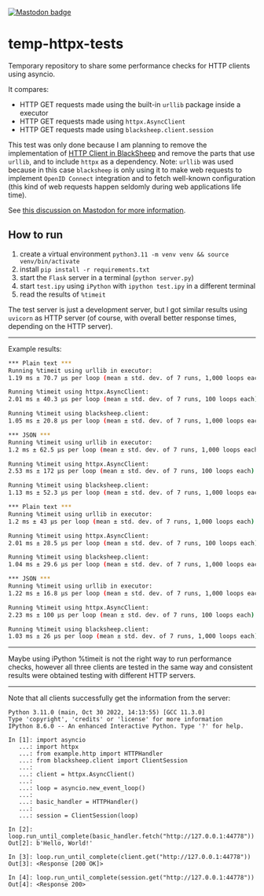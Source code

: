 [![Mastodon badge](https://img.shields.io/badge/Mastodon-Toot-purple?logo=mastodon&&labelColor=450657)](https://masto.ai/@robertoprevato/109401142597221543)

# temp-httpx-tests

Temporary repository to share some performance checks for HTTP clients using
asyncio.

It compares:

- HTTP GET requests made using the built-in `urllib` package inside a executor
- HTTP GET requests made using `httpx.AsyncClient`
- HTTP GET requests made using `blacksheep.client.session`

This test was only done because I am planning to remove the implementation of
[HTTP Client in BlackSheep](https://www.neoteroi.dev/blacksheep/#timeline) and
remove the parts that use `urllib`, and to include `httpx` as a dependency.
Note: `urllib` was used because in this case `blacksheep` is only using it to
make web requests to implement `OpenID Connect` integration and to fetch
well-known configuration (this kind of web requests happen seldomly during web
applications life time).

See [this discussion on Mastodon for more information](https://masto.ai/@robertoprevato/109401142597221543).

## How to run

1. create a virtual environment `python3.11 -m venv venv && source venv/bin/activate`
2. install `pip install -r requirements.txt`
3. start the `Flask` server in a terminal (`python server.py`)
4. start `test.ipy` using `iPython` with `ipython test.ipy` in a different terminal
5. read the results of `%timeit`

The test server is just a development server, but I got similar results using
`uvicorn` as HTTP server (of course, with overall better response times,
depending on the HTTP server).

---

Example results:

```bash
*** Plain text ***
Running %timeit using urllib in executor:
1.19 ms ± 70.7 µs per loop (mean ± std. dev. of 7 runs, 1,000 loops each)

Running %timeit using httpx.AsyncClient:
2.01 ms ± 40.3 µs per loop (mean ± std. dev. of 7 runs, 100 loops each)

Running %timeit using blacksheep.client:
1.05 ms ± 20.8 µs per loop (mean ± std. dev. of 7 runs, 1,000 loops each)

*** JSON ***
Running %timeit using urllib in executor:
1.2 ms ± 62.5 µs per loop (mean ± std. dev. of 7 runs, 1,000 loops each)

Running %timeit using httpx.AsyncClient:
2.53 ms ± 172 µs per loop (mean ± std. dev. of 7 runs, 100 loops each)

Running %timeit using blacksheep.client:
1.13 ms ± 52.3 µs per loop (mean ± std. dev. of 7 runs, 1,000 loops each)
```

```bash
*** Plain text ***
Running %timeit using urllib in executor:
1.2 ms ± 43 µs per loop (mean ± std. dev. of 7 runs, 1,000 loops each)

Running %timeit using httpx.AsyncClient:
2.01 ms ± 28.5 µs per loop (mean ± std. dev. of 7 runs, 100 loops each)

Running %timeit using blacksheep.client:
1.04 ms ± 29.6 µs per loop (mean ± std. dev. of 7 runs, 1,000 loops each)

*** JSON ***
Running %timeit using urllib in executor:
1.22 ms ± 16.8 µs per loop (mean ± std. dev. of 7 runs, 1,000 loops each)

Running %timeit using httpx.AsyncClient:
2.23 ms ± 100 µs per loop (mean ± std. dev. of 7 runs, 100 loops each)

Running %timeit using blacksheep.client:
1.03 ms ± 26 µs per loop (mean ± std. dev. of 7 runs, 1,000 loops each)
```

---

Maybe using iPython %timeit is not the right way to run performance checks,
however all three clients are tested in the same way and consistent results
were obtained testing with different HTTP servers.

---

Note that all clients successfully get the information from the server:

```ipython
Python 3.11.0 (main, Oct 30 2022, 14:13:55) [GCC 11.3.0]
Type 'copyright', 'credits' or 'license' for more information
IPython 8.6.0 -- An enhanced Interactive Python. Type '?' for help.

In [1]: import asyncio
   ...: import httpx
   ...: from example.http import HTTPHandler
   ...: from blacksheep.client import ClientSession
   ...:
   ...: client = httpx.AsyncClient()
   ...:
   ...: loop = asyncio.new_event_loop()
   ...:
   ...: basic_handler = HTTPHandler()
   ...:
   ...: session = ClientSession(loop)

In [2]: loop.run_until_complete(basic_handler.fetch("http://127.0.0.1:44778"))
Out[2]: b'Hello, World!'

In [3]: loop.run_until_complete(client.get("http://127.0.0.1:44778"))
Out[3]: <Response [200 OK]>

In [4]: loop.run_until_complete(session.get("http://127.0.0.1:44778"))
Out[4]: <Response 200>
```
